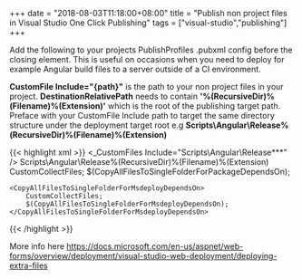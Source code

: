 +++
date = "2018-08-03T11:18:00+08:00"
title = "Publish non project files in Visual Studio One Click Publishing"
tags = ["visual-studio","publishing"]
+++

Add the following to your projects PublishProfiles .pubxml config before the closing </Project> element. This is useful on occasions when you need to deploy for example Angular build files to a server outside of a CI environment. 

**CustomFile Include="{path}"** is the path to your non project files in your project. 
**DestinationRelativePath** needs to contain **'%(RecursiveDir)%(Filename)%(Extension)'** which is the root of the publishing target path. Preface with your CustomFile Include path to target the same directory structure under the deployment target root e.g **Scripts\Angular\Release\%(RecursiveDir)%(Filename)%(Extension)**

{{< highlight xml >}}
<Target Name="CustomCollectFiles">
    <ItemGroup>
        <_CustomFiles Include="Scripts\Angular\Release\**\*" />
        <FilesForPackagingFromProject Include="%(_CustomFiles.Identity)">
        <DestinationRelativePath>Scripts\Angular\Release\%(RecursiveDir)%(Filename)%(Extension)</DestinationRelativePath>
        </FilesForPackagingFromProject>
    </ItemGroup>
</Target>
<PropertyGroup>
    <CopyAllFilesToSingleFolderForPackageDependsOn>
        CustomCollectFiles;
        $(CopyAllFilesToSingleFolderForPackageDependsOn);
    </CopyAllFilesToSingleFolderForPackageDependsOn>

    <CopyAllFilesToSingleFolderForMsdeployDependsOn>
        CustomCollectFiles;
        $(CopyAllFilesToSingleFolderForMsdeployDependsOn);
    </CopyAllFilesToSingleFolderForMsdeployDependsOn>
</PropertyGroup>
{{< /highlight >}}

More info here https://docs.microsoft.com/en-us/aspnet/web-forms/overview/deployment/visual-studio-web-deployment/deploying-extra-files